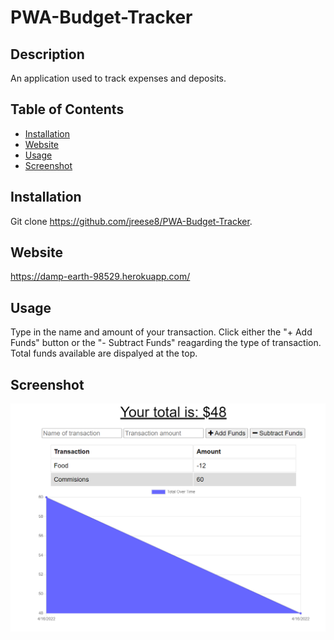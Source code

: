 # PWA-Budget-Tracker

## Description
  An application used to track expenses and deposits.

## Table of Contents

  - [Installation](#installation)
  - [Website](#Website)
  - [Usage](#usage)
  - [Screenshot](#Screenshot)
  

  ## Installation
  Git clone https://github.com/jreese8/PWA-Budget-Tracker.


  ## Website
  https://damp-earth-98529.herokuapp.com/

  
  ## Usage
  Type in the name and amount of your transaction. Click either the "+ Add Funds" button or the "- Subtract Funds" reagarding the type of transaction. Total funds available are dispalyed at the top.


  ## Screenshot
  <img src="./images/pwabt.png">